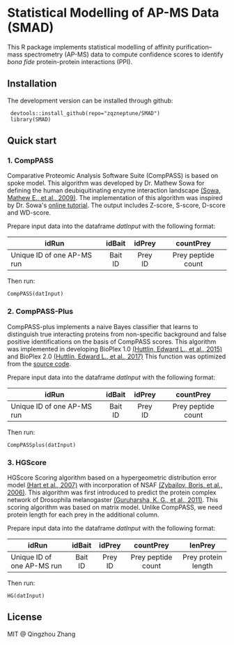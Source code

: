 # Statistical Modelling of AP-MS Data (SMAD)
This R package implements statistical modelling of affinity purification–mass spectrometry (AP-MS) data to compute confidence scores to identify *bona fide* protein-protein interactions (PPI).

## Installation

The development version can be installed through github:
```{r}
 devtools::install_github(repo="zqzneptune/SMAD")
 library(SMAD)
```
## Quick start

### 1. CompPASS

Comparative Proteomic Analysis Software Suite (CompPASS) is based on spoke model. This algorithm was developed by Dr. Mathew Sowa for defining the human deubiquitinating enzyme interaction landscape [(Sowa, Mathew E., et al., 2009)](https://doi.org/10.1016/j.cell.2009.04.042). The implementation of this algorithm was inspired by Dr. Sowa's [online tutorial](http://besra.hms.harvard.edu/ipmsmsdbs/cgi-bin/tutorial.cgi). The output includes Z-score, S-score, D-score and WD-score.

Prepare input data into the dataframe *datInput* with the following format:

|idRun|idBait|idPrey|countPrey|
|-----|:----:|:----:|:-------:|
|Unique ID of one AP-MS run|Bait ID|Prey ID|Prey peptide count|

Then run:

```{r}
CompPASS(datInput)
```

### 2. CompPASS-Plus

CompPASS-plus implements a naive Bayes classifier that learns to distinguish true interacting proteins from non-specific background and false positive identifications on the basis of CompPASS scores. This algorithm was implemented in developing BioPlex 1.0 [(Huttlin, Edward L., et al., 2015)](https://doi.org/10.1016/j.cell.2015.06.043) and BioPlex 2.0 [(Huttlin, Edward L., et al., 2017)](https://www.nature.com/articles/nature22366) This function was optimized from the [source code](https://github.com/dnusinow/cRomppass).

Prepare input data into the dataframe *datInput* with the following format:

|idRun|idBait|idPrey|countPrey|
|-----|:----:|:----:|:-------:|
|Unique ID of one AP-MS run|Bait ID|Prey ID|Prey peptide count|

Then run:

```{r}
CompPASSplus(datInput)
```

### 3. HGScore

HGScore Scoring algorithm based on a hypergeometric distribution error model [(Hart et al., 2007)](https://doi.org/10.1186/1471-2105-8-236) with incorporation of NSAF [(Zybailov, Boris, et al., 2006)](https://doi.org/10.1021/pr060161n). This algorithm was first introduced to predict the protein complex network of Drosophila melanogaster [(Guruharsha, K. G., et al., 2011)](https://doi.org/10.1016/j.cell.2011.08.047). This scoring algorithm was based on matrix model. Unlike CompPASS, we need protein length for each prey in the additional column.

Prepare input data into the dataframe *datInput* with the following format:

|idRun|idBait|idPrey|countPrey|lenPrey|
|-----|:----:|:----:|:-------:|:-------:|
|Unique ID of one AP-MS run|Bait ID|Prey ID|Prey peptide count|Prey protein length|


Then run:

```{r}
HG(datInput)
```
## License

MIT @ Qingzhou Zhang
